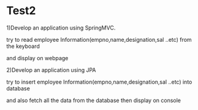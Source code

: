 # Test2

1)Develop an application using SpringMVC.

try to read employee Information(empno,name,designation,sal ..etc) from the keyboard

and display on webpage

2)Develop an application using JPA

try to insert employee Information(empno,name,designation,sal ..etc) into database

and also fetch all the data from the database then display on console

